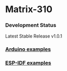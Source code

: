 # Matrix-310  
### Development Status
Latest Stable Release v1.0.1
### [Arduino examples](examples)
### [ESP-IDF examples](idf-examples)